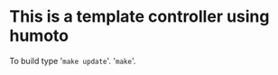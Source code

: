 This is a template controller using humoto
==========================================

To build type
    '`make update`'.
    '`make`'.
